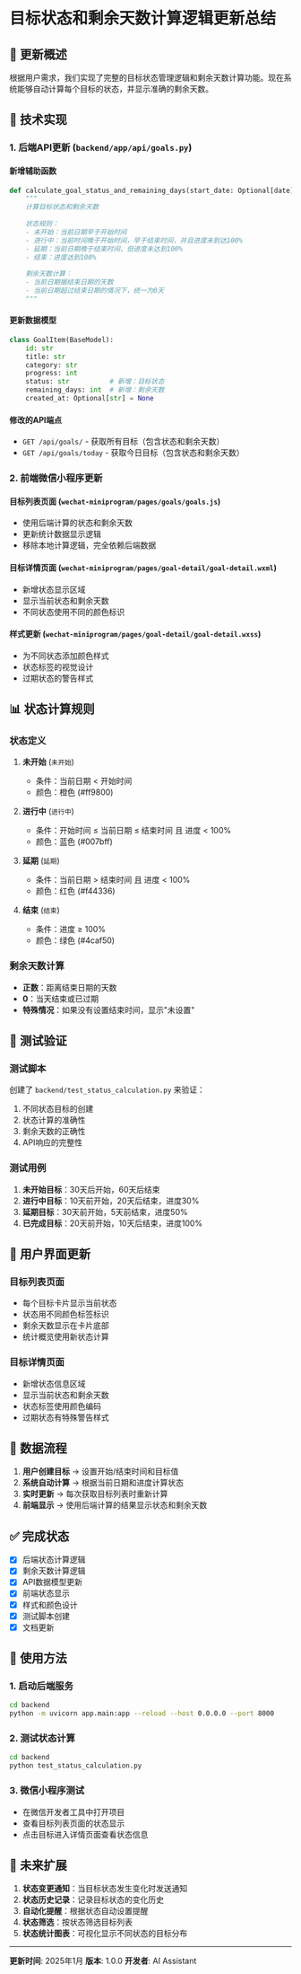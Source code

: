 # 目标状态和剩余天数计算逻辑更新总结

## 🎯 更新概述

根据用户需求，我们实现了完整的目标状态管理逻辑和剩余天数计算功能。现在系统能够自动计算每个目标的状态，并显示准确的剩余天数。

## 🔧 技术实现

### 1. 后端API更新 (`backend/app/api/goals.py`)

#### 新增辅助函数
```python
def calculate_goal_status_and_remaining_days(start_date: Optional[date], end_date: Optional[date], progress: int) -> tuple[str, int]:
    """
    计算目标状态和剩余天数
    
    状态规则：
    - 未开始：当前日期早于开始时间
    - 进行中：当前时间晚于开始时间，早于结束时间，并且进度未到达100%
    - 延期：当前日期晚于结束时间，但进度未达到100%
    - 结束：进度达到100%
    
    剩余天数计算：
    - 当前日期据结束日期的天数
    - 当前日期超过结束日期的情况下，统一为0天
    """
```

#### 更新数据模型
```python
class GoalItem(BaseModel):
    id: str
    title: str
    category: str
    progress: int
    status: str          # 新增：目标状态
    remaining_days: int  # 新增：剩余天数
    created_at: Optional[str] = None
```

#### 修改的API端点
- `GET /api/goals/` - 获取所有目标（包含状态和剩余天数）
- `GET /api/goals/today` - 获取今日目标（包含状态和剩余天数）

### 2. 前端微信小程序更新

#### 目标列表页面 (`wechat-miniprogram/pages/goals/goals.js`)
- 使用后端计算的状态和剩余天数
- 更新统计数据显示逻辑
- 移除本地计算逻辑，完全依赖后端数据

#### 目标详情页面 (`wechat-miniprogram/pages/goal-detail/goal-detail.wxml`)
- 新增状态显示区域
- 显示当前状态和剩余天数
- 不同状态使用不同的颜色标识

#### 样式更新 (`wechat-miniprogram/pages/goal-detail/goal-detail.wxss`)
- 为不同状态添加颜色样式
- 状态标签的视觉设计
- 过期状态的警告样式

## 📊 状态计算规则

### 状态定义
1. **未开始** (`未开始`)
   - 条件：当前日期 < 开始时间
   - 颜色：橙色 (#ff9800)

2. **进行中** (`进行中`)
   - 条件：开始时间 ≤ 当前日期 ≤ 结束时间 且 进度 < 100%
   - 颜色：蓝色 (#007bff)

3. **延期** (`延期`)
   - 条件：当前日期 > 结束时间 且 进度 < 100%
   - 颜色：红色 (#f44336)

4. **结束** (`结束`)
   - 条件：进度 ≥ 100%
   - 颜色：绿色 (#4caf50)

### 剩余天数计算
- **正数**：距离结束日期的天数
- **0**：当天结束或已过期
- **特殊情况**：如果没有设置结束时间，显示"未设置"

## 🧪 测试验证

### 测试脚本
创建了 `backend/test_status_calculation.py` 来验证：
1. 不同状态目标的创建
2. 状态计算的准确性
3. 剩余天数的正确性
4. API响应的完整性

### 测试用例
1. **未开始目标**：30天后开始，60天后结束
2. **进行中目标**：10天前开始，20天后结束，进度30%
3. **延期目标**：30天前开始，5天前结束，进度50%
4. **已完成目标**：20天前开始，10天后结束，进度100%

## 🎨 用户界面更新

### 目标列表页面
- 每个目标卡片显示当前状态
- 状态用不同颜色标签标识
- 剩余天数显示在卡片底部
- 统计概览使用新状态计算

### 目标详情页面
- 新增状态信息区域
- 显示当前状态和剩余天数
- 状态标签使用颜色编码
- 过期状态有特殊警告样式

## 🔄 数据流程

1. **用户创建目标** → 设置开始/结束时间和目标值
2. **系统自动计算** → 根据当前日期和进度计算状态
3. **实时更新** → 每次获取目标列表时重新计算
4. **前端显示** → 使用后端计算的结果显示状态和剩余天数

## ✅ 完成状态

- [x] 后端状态计算逻辑
- [x] 剩余天数计算逻辑
- [x] API数据模型更新
- [x] 前端状态显示
- [x] 样式和颜色设计
- [x] 测试脚本创建
- [x] 文档更新

## 🚀 使用方法

### 1. 启动后端服务
```bash
cd backend
python -m uvicorn app.main:app --reload --host 0.0.0.0 --port 8000
```

### 2. 测试状态计算
```bash
cd backend
python test_status_calculation.py
```

### 3. 微信小程序测试
- 在微信开发者工具中打开项目
- 查看目标列表页面的状态显示
- 点击目标进入详情页面查看状态信息

## 🔮 未来扩展

1. **状态变更通知**：当目标状态发生变化时发送通知
2. **状态历史记录**：记录目标状态的变化历史
3. **自动化提醒**：根据状态自动设置提醒
4. **状态筛选**：按状态筛选目标列表
5. **状态统计图表**：可视化显示不同状态的目标分布

---

**更新时间**: 2025年1月
**版本**: 1.0.0
**开发者**: AI Assistant
